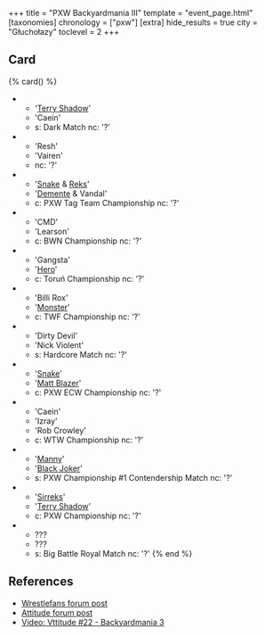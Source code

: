 +++
title = "PXW Backyardmania III"
template = "event_page.html"
[taxonomies]
chronology = ["pxw"]
[extra]
hide_results = true
city = "Głuchołazy"
toclevel = 2
+++

## Card

{% card() %}
- - '[Terry Shadow](@/w/shadow.md)'
  - 'Caein'
  - s: Dark Match
    nc: '?'
- - 'Resh'
  - 'Vairen'
  - nc: '?'
- - '[Snake](@/w/snake.md) & [Reks](@/w/sirreks.md)'
  - '[Demente](@/w/demente.md) & Vandal'
  - c: PXW Tag Team Championship
    nc: '?'
- - 'CMD'
  - 'Learson'
  - c: BWN Championship
    nc: '?'
- - 'Gangsta'
  - '[Hero](@/w/chris-hunter.md)'
  - c: Toruń Championship
    nc: '?'
- - 'Billi Rox'
  - '[Monster](@/w/pj-blake.md)'
  - c: TWF Championship
    nc: '?'
- - 'Dirty Devil'
  - 'Nick Violent'
  - s: Hardcore Match
    nc: '?'
- - '[Snake](@/w/snake.md)'
  - '[Matt Blazer](@/w/blazer.md)'
  - c: PXW ECW Championship
    nc: '?'
- - 'Caein'
  - 'Izray'
  - 'Rob Crowley'
  - c: WTW Championship
    nc: '?'
- - '[Manny](@/w/manny.md)'
  - '[Black Joker](@/w/lider.md)'
  - s: PXW Championship #1 Contendership Match
    nc: '?'
- - '[Sirreks](@/w/sirreks.md)'
  - '[Terry Shadow](@/w/shadow.md)'
  - c: PXW Championship
    nc: '?'
- - ???
  - ???
  - s: Big Battle Royal Match
    nc: '?'
{% end %}

## References

* [Wrestlefans forum post](https://wrestlefans.pl/forum/viewtopic.php?f=247&t=30558)
* [Attitude forum post](https://forum.wrestling.pl/topic/30594-pxw-backyardmania-iii-21-lipiec-2012r/)
* [Video: Vttitude #22 - Backyardmania 3](https://www.youtube.com/watch?v=wrp72bHhXOc)
